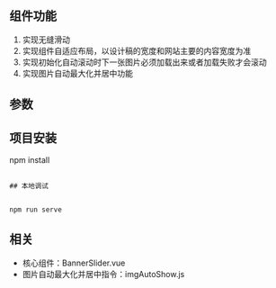 ## 组件功能
<ol>
    <li>实现无缝滑动</li>
    <li>实现组件自适应布局，以设计稿的宽度和网站主要的内容宽度为准</li>
    <li>实现初始化自动滚动时下一张图片必须加载出来或者加载失败才会滚动</li>
    <li>实现图片自动最大化并居中功能</li>
</ol>


## 参数

<!--参数开始-->

<!--参数结束-->

## 项目安装


npm install
```

## 本地调试


npm run serve
```

## 相关
<ul>
    <li>核心组件：BannerSlider.vue</li>
    <li>图片自动最大化并居中指令：imgAutoShow.js</li>
</ul>